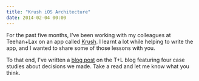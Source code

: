 ```yaml
---
title: "Krush iOS Architecture"
date: 2014-02-04 00:00
---
```


For the past five months, I've been working with my colleagues at Teehan+Lax on an app called [Krush](http://krush.com). I learnt a lot while helping to write the app, and I wanted to share some of those lessons with you.

To that end, I've written a [blog post](http://www.teehanlax.com/blog/krush-ios-architecture) on the T+L blog featuring four case studies about decisions we made. Take a read and let me know what you think.

<!-- more -->
